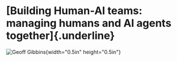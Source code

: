 # **[Building Human-AI teams: managing humans and AI agents together]{.underline}**

![Geoff Gibbins](media/image4.jpg){width="0.5in" height="0.5in"}